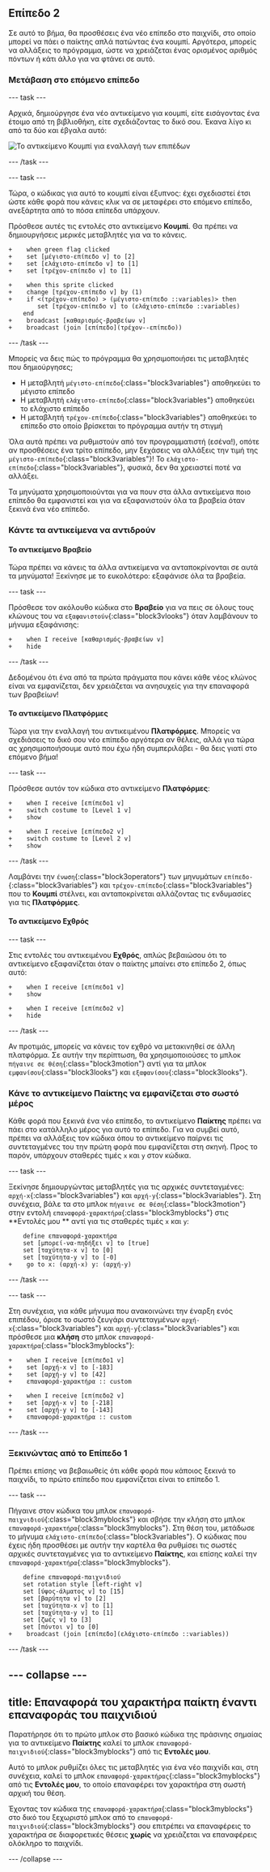 ## Επίπεδο 2

Σε αυτό το βήμα, θα προσθέσεις ένα νέο επίπεδο στο παιχνίδι, στο οποίο μπορεί να πάει ο παίκτης απλά πατώντας ένα κουμπί. Αργότερα, μπορείς να αλλάξεις το πρόγραμμα, ώστε να χρειάζεται ένας ορισμένος αριθμός πόντων ή κάτι άλλο για να φτάνει σε αυτό.

### Μετάβαση στο επόμενο επίπεδο

--- task ---

Αρχικά, δημιούργησε ένα νέο αντικείμενο για κουμπί, είτε εισάγοντας ένα έτοιμο από τη βιβλιοθήκη, είτε σχεδιάζοντας το δικό σου. Έκανα λίγο κι από τα δύο και έβγαλα αυτό:

![Το αντικείμενο Κουμπί για εναλλαγή των επιπέδων](images/levelButton.png)

--- /task ---

--- task ---

Τώρα, ο κώδικας για αυτό το κουμπί είναι έξυπνος: έχει σχεδιαστεί έτσι ώστε κάθε φορά που κάνεις κλικ να σε μεταφέρει στο επόμενο επίπεδο, ανεξάρτητα από το πόσα επίπεδα υπάρχουν.

Πρόσθεσε αυτές τις εντολές στο αντικείμενο **Κουμπί**. Θα πρέπει να δημιουργήσεις μερικές μεταβλητές για να το κάνεις.

```blocks3
+    when green flag clicked
+    set [μέγιστο-επίπεδο v] to [2]
+    set [ελάχιστο-επίπεδο v] to [1]
+    set [τρέχον-επίπεδο v] to [1]
```

```blocks3
+    when this sprite clicked
+    change [τρέχον-επίπεδο v] by (1)
+    if <(τρέχον-επίπεδο) > (μέγιστο-επίπεδο ::variables)> then
        set [τρέχον-επίπεδο v] to (ελάχιστο-επίπεδο ::variables)
    end
+    broadcast [καθαρισμός-βραβείων v]
+    broadcast (join [επίπεδο](τρέχον--επίπεδο))
```

--- /task ---

Μπορείς να δεις πώς το πρόγραμμα θα χρησιμοποιήσει τις μεταβλητές που δημιούργησες;

+ Η μεταβλητή `μέγιστο-επίπεδο`{:class="block3variables"} αποθηκεύει το μέγιστο επίπεδο
+ Η μεταβλητή `ελάχιστο-επίπεδο`{:class="block3variables"} αποθηκεύει το ελάχιστο επίπεδο
+ Η μεταβλητή `τρέχον-επίπεδο`{:class="block3variables"} αποθηκεύει το επίπεδο στο οποίο βρίσκεται το πρόγραμμα αυτήν τη στιγμή

Όλα αυτά πρέπει να ρυθμιστούν από τον προγραμματιστή \(εσένα!\), οπότε αν προσθέσεις ένα τρίτο επίπεδο, μην ξεχάσεις να αλλάξεις την τιμή της `μέγιστο-επίπεδο`{:class="block3variables"}! Το `ελάχιστο-επίπεδο`{:class="block3variables"}, φυσικά, δεν θα χρειαστεί ποτέ να αλλάξει.

Τα μηνύματα χρησιμοποιούνται για να πουν στα άλλα αντικείμενα ποιο επίπεδο θα εμφανιστεί και για να εξαφανιστούν όλα τα βραβεία όταν ξεκινά ένα νέο επίπεδο.

### Κάντε τα αντικείμενα να αντιδρούν

#### Το αντικείμενο **Βραβείο**

Τώρα πρέπει να κάνεις τα άλλα αντικείμενα να ανταποκρίνονται σε αυτά τα μηνύματα! Ξεκίνησε με το ευκολότερο: εξαφάνισε όλα τα βραβεία.

--- task ---

Πρόσθεσε τον ακόλουθο κώδικα στο **Βραβείο** για να πεις σε όλους τους κλώνους του να `εξαφανιστούν`{:class="block3vlooks"} όταν λαμβάνουν το μήνυμα εξαφάνισης:

```blocks3
+    when I receive [καθαρισμός-βραβείων v]
+    hide
```

--- /task ---

Δεδομένου ότι ένα από τα πρώτα πράγματα που κάνει κάθε νέος κλώνος είναι να εμφανίζεται, δεν χρειάζεται να ανησυχείς για την επαναφορά των βραβείων!

#### Το αντικείμενο **Πλατφόρμες**

Τώρα για την εναλλαγή του αντικειμένου **Πλατφόρμες**. Μπορείς να σχεδιάσεις το δικό σου νέο επίπεδο αργότερα αν θέλεις, αλλά για τώρα ας χρησιμοποιήσουμε αυτό που έχω ήδη συμπεριλάβει - θα δεις γιατί στο επόμενο βήμα!

--- task ---

Πρόσθεσε αυτόν τον κώδικα στο αντικείμενο **Πλατφόρμες**:

```blocks3
+    when I receive [επίπεδο1 v]
+    switch costume to [Level 1 v]
+    show
```

```blocks3
+    when I receive [επίπεδο2 v]
+    switch costume to [Level 2 v]
+    show
```

--- /task ---

Λαμβάνει την `ένωση`{:class="block3operators"} των μηνυμάτων `επίπεδο-`{:class="block3variables"} και `τρέχον-επίπεδο`{:class="block3variables"} που το **Κουμπί** στέλνει, και ανταποκρίνεται αλλάζοντας τις ενδυμασίες για τις **Πλατφόρμες**.

#### Το αντικείμενο **Εχθρός**

--- task ---

Στις εντολές του αντικειμένου **Εχθρός**, απλώς βεβαιώσου ότι το αντικείμενο εξαφανίζεται όταν ο παίκτης μπαίνει στο επίπεδο 2, όπως αυτό:

```blocks3
+    when I receive [επίπεδο1 v]
+    show
```

```blocks3
+    when I receive [επίπεδο2 v]
+    hide
```

--- /task ---

Αν προτιμάς, μπορείς να κάνεις τον εχθρό να μετακινηθεί σε άλλη πλατφόρμα. Σε αυτήν την περίπτωση, θα χρησιμοποιούσες το μπλοκ `πήγαινε σε θέση`{:class="block3motion"} αντί για τα μπλοκ `εμφανίσου`{:class="block3looks"} και `εξαφανίσου`{:class="block3looks"}.

### Κάνε το αντικείμενο **Παίκτης** να εμφανίζεται στο σωστό μέρος

Κάθε φορά που ξεκινά ένα νέο επίπεδο, το αντικείμενο **Παίκτης** πρέπει να πάει στο κατάλληλο μέρος για αυτό το επίπεδο. Για να συμβεί αυτό, πρέπει να αλλάξεις τον κώδικα όπου το αντικείμενο παίρνει τις συντεταγμένες του την πρώτη φορά που εμφανίζεται στη σκηνή. Προς το παρόν, υπάρχουν σταθερές τιμές `x` και `y` στον κώδικα.

--- task ---

Ξεκίνησε δημιουργώντας μεταβλητές για τις αρχικές συντεταγμένες: `αρχή-x`{:class="block3variables"} και `αρχή-y`{:class="block3variables"}. Στη συνέχεια, βάλε τα στο μπλοκ `πήγαινε σε θέση`{:class="block3motion"} στην εντολή `επαναφορά-χαρακτήρα`{:class="block3myblocks"} στις **Εντολές μου ** αντί για τις σταθερές τιμές `x` και `y`:

```blocks3
    define επαναφορά-χαρακτήρα
    set [μπορεί-να-πηδήξει v] to [true]
    set [ταχύτητα-x v] to [0]
    set [ταχύτητα-y v] to [-0]
+    go to x: (αρχή-x) y: (αρχή-y)
```

--- /task ---

--- task ---

Στη συνέχεια, για κάθε μήνυμα που ανακοινώνει την έναρξη ενός επιπέδου, όρισε το σωστό ζευγάρι συντεταγμένων `αρχή-x`{:class="block3variables"} και `αρχή-y`{:class="block3variables"} και πρόσθεσε μια **κλήση** στο μπλοκ `επαναφορά-χαρακτήρα`{:class="block3myblocks"}:

```blocks3
+    when I receive [επίπεδο1 v]
+    set [αρχή-x v] to [-183]
+    set [αρχή-y v] to [42]
+    επαναφορά-χαρακτήρα :: custom
```

```blocks3
+    when I receive [επίπεδο2 v]
+    set [αρχή-x v] to [-218]
+    set [αρχή-y v] to [-143]
+    επαναφορά-χαρακτήρα :: custom
```


--- /task ---

### Ξεκινώντας από το Επίπεδο 1

Πρέπει επίσης να βεβαιωθείς ότι κάθε φορά που κάποιος ξεκινά το παιχνίδι, το πρώτο επίπεδο που εμφανίζεται είναι το επίπεδο 1.

--- task ---

Πήγαινε στον κώδικα του μπλοκ `επαναφορά-παιχνιδιού`{:class="block3myblocks"} και σβήσε την κλήση στο μπλοκ `επαναφορά-χαρακτήρα`{:class="block3myblocks"}. Στη θέση του, μετάδωσε το μήνυμα `ελάχιστο-επίπεδο`{:class="block3variables"}. Ο κώδικας που έχεις ήδη προσθέσει με αυτήν την καρτέλα θα ρυθμίσει τις σωστές αρχικές συντεταγμένες για το αντικείμενο **Παίκτης**, και επίσης καλεί την `επαναφορά-χαρακτήρα`{:class="block3myblocks"}.

```blocks3
    define επαναφορά-παιχνιδιού
    set rotation style [left-right v]
    set [ύψος-άλματος v] to [15]
    set [βαρύτητα v] to [2]
    set [ταχύτητα-x v] to [1]
    set [ταχύτητα-y v] to [1]
    set [ζωές v] to [3]
    set [πόντοι v] to [0]
+    broadcast (join [επίπεδο](ελάχιστο-επίπεδο ::variables))
```

--- /task ---

--- collapse ---
---
title: Επαναφορά του χαρακτήρα παίκτη έναντι επαναφοράς του παιχνιδιού
---

Παρατήρησε ότι το πρώτο μπλοκ στο βασικό κώδικα της πράσινης σημαίας για το αντικείμενο **Παίκτης** καλεί το μπλοκ `επαναφορά-παιχνιδιού`{:class="block3myblocks"} από τις **Εντολές μου**.

Αυτό το μπλοκ ρυθμίζει όλες τις μεταβλητές για ένα νέο παιχνίδι και, στη συνέχεια, καλεί το μπλοκ `επαναφορά-χαρακτήρας`{:class="block3myblocks"} από τις **Εντολές μου**, το οποίο επαναφέρει τον χαρακτήρα στη σωστή αρχική του θέση.

Έχοντας τον κώδικα της `επαναφορά-χαρακτήρα`{:class="block3myblocks"} στο δικό του ξεχωριστό μπλοκ από το `επαναφορά-παιχνιδιού`{:class="block3myblocks"} σου επιτρέπει να επαναφέρεις το χαρακτήρα σε διαφορετικές θέσεις **χωρίς** να χρειάζεται να επαναφέρεις ολόκληρο το παιχνίδι.

--- /collapse ---